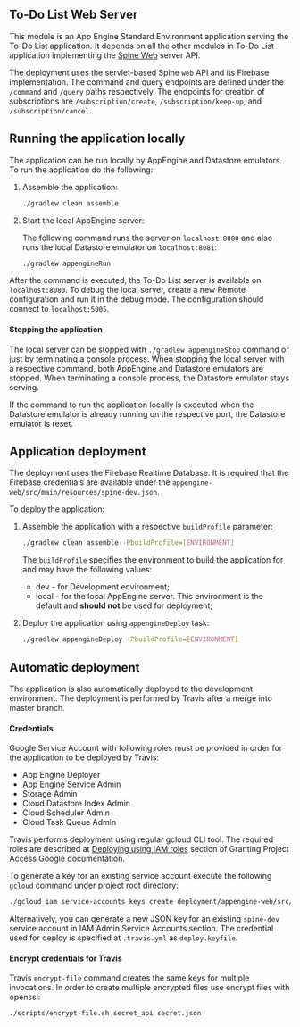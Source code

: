 ## To-Do List Web Server

This module is an App Engine Standard Environment application serving the To-Do List
application. It depends on all the other modules in To-Do List application implementing the
[Spine Web](https://github.com/SpineEventEngine/web) server API.

The deployment uses the servlet-based Spine `web` API and its Firebase implementation.
The command and query endpoints are defined under the `/command` and `/query` paths
respectively. The endpoints for creation of subscriptions are `/subscription/create`, 
`/subscription/keep-up`, and `/subscription/cancel`.
 
## Running the application locally

The application can be run locally by AppEngine and Datastore emulators. To run the application
do the following:

1. Assemble the application:
    ```bash
    ./gradlew clean assemble
    ```
    
2. Start the local AppEngine server:

    The following command runs the server on `localhost:8080` and also runs
    the local Datastore emulator on `localhost:8081`:
    ```bash
    ./gradlew appengineRun
    ```
 
After the command is executed, the To-Do List server is available on `localhost:8080`.
To debug the local server, create a new Remote configuration and run it in the debug mode.
The configuration should connect to `localhost:5005`.

#### Stopping the application
 
The local server can be stopped with `./gradlew appengineStop` command or just by terminating a
console process. When stopping the local server with a respective command, both
AppEngine and Datastore emulators are stopped. When terminating a console process, the Datastore
emulator stays serving.

If the command to run the application locally is executed when the Datastore emulator is
already running on the respective port, the Datastore emulator is reset.

## Application deployment
The deployment uses the Firebase Realtime Database. It is required that the Firebase
credentials are available under the `appengine-web/src/main/resources/spine-dev.json`.

To deploy the application:

1. Assemble the application with a respective `buildProfile` parameter:
    ```bash
    ./gradlew clean assemble -PbuildProfile=[ENVIRONMENT]
    ```
    
    The `buildProfile` specifies the environment to build the application for
    and may have the following values:
    - dev - for Development environment;
    - local - for the local AppEngine server. This environment is the default and
     __should not__ be used for deployment;
2. Deploy the application using `appengineDeploy` task:
    ```bash
    ./gradlew appengineDeploy -PbuildProfile=[ENVIRONMENT]
    ```

## Automatic deployment
The application is also automatically deployed to the development environment. The deployment is
performed by Travis after a merge into master branch.

#### Credentials
Google Service Account with following roles must be provided in order for the application to be
deployed by Travis:
- App Engine Deployer
- App Engine Service Admin
- Storage Admin
- Cloud Datastore Index Admin
- Cloud Scheduler Admin
- Cloud Task Queue Admin

Travis performs deployment using regular gcloud CLI tool. The required roles are described at
[Deploying using IAM roles](https://cloud.google.com/appengine/docs/standard/python/granting-project-access#deploying_using_iam_roles)
section of Granting Project Access Google documentation.

To generate a key for an existing service account execute the following `gcloud` command under
project root directory:
```bash
./gcloud iam service-accounts keys create deployment/appengine-web/src/main/resources/spine-dev.json --iam-account firebase-adminsdk-c5bfw@spine-dev.iam.gserviceaccount.com
```
     
Alternatively, you can generate a new JSON key for an existing `spine-dev` service account in
IAM Admin Service Accounts section. The credential used for deploy is specified at `.travis.yml`
as `deploy.keyfile`.

#### Encrypt credentials for Travis
Travis `encrypt-file` command creates the same keys for multiple invocations. In order to create
multiple encrypted files use encrypt files with openssl:
```bash
./scripts/encrypt-file.sh secret_api secret.json
```
